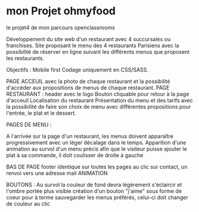 # mon Projet ohmyfood

le projet4 de mon parcours
openclassrooms

Développement du site web d'un restaurant avec 4 succursales ou franchises. Site  proposant le menu des 4 restaurants Parisiens avec la possibilité de réserver en ligne suivant les différents menus que proposent les restaurants.

Objectifs :
Mobile first
Codage uniquement en CSS/SASS.

PAGE ACCEUIL avec la photo de chaque restaurant et la possibilité d'accéder aux propositions de menus de chaque restaurant.
PAGE RESTAURANT :
header avec le logo 
Bouton cliquable pour retour à la page d'acceuil
Localisation du restaurant
Présentation du menu et des tarifs avec la possibilité de faire son choix de menu avec différentes propositions pour l'entrée, le plat et le dessert.

PAGES DE MENU :

A l'arrivée sur la page d'un restaurant, les menus doivent apparaître progressivement avec un léger décalage dans le temps.
Apparition d'une animation au survol d'un menu précis afin que le visiteur puisse ajouter le plat à sa commande, il doit coulisser de droite à gauche


BAS DE PAGE
footer identique sur toutes les pages
au clic sur contact, un renvoi vers une adresse mail
ANIMATION

BOUTONS :
Au survol la couleur de fond devra légèrement s'éclaircir et l'ombre portée plus visible
création d'un bouton "j'aime" sous forme de coeur pour à terme sauvegarder les menus préférés, celui-ci doit changer de couleur au clic





